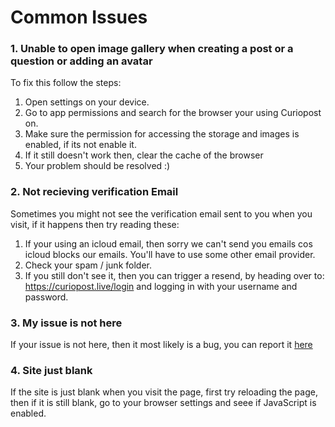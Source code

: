 # Common Issues

### 1. Unable to open image gallery when creating a post or a question or adding an avatar

To fix this follow the steps:

1. Open settings on your device.
2. Go to app permissions and search for the browser your using Curiopost on.
3. Make sure the permission for accessing the storage and images is enabled, if its not enable it.
4. If it still doesn't work then, clear the cache of the browser
5. Your problem should be resolved :)

### 2. Not recieving verification Email

Sometimes you might not see the verification email sent to you when you visit, if it happens then try reading these:

1. If your using an icloud email, then sorry we can't send you emails cos icloud blocks our emails. You'll have to use some other email provider.
2. Check your spam / junk folder.
3. If you still don't see it, then you can trigger a resend, by heading over to: https://curiopost.live/login and logging in with your username and password.

### 3. My issue is not here

If your issue is not here, then it most likely is a bug, you can report it [here](https://bugs.curiopost.live/)

### 4. Site just blank

If the site is just blank when you visit the page, first try reloading the page, then if it is still blank, go to your browser settings and seee if JavaScript is enabled.
